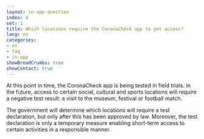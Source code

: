 ```yaml
---
layout: in-app-question
index: 4
set: 1
title: Which locations require the CoronaCheck app to get access?
lang: en
categories:
- en
- faq
- in-app
showBreadCrumbs: true
showContact: true
---
```

At this point in time, the CoronaCheck app is being tested in field trials. In the future, access to certain social, cultural and sports locations will require a negative test result: a visit to the museum, festival or football match.

The government will determine which locations will require a test declaration, but only after this has been approved by law. Moreover, the test declaration is only a temporary measure enabling short-term access to certain activities in a responsible manner.  
